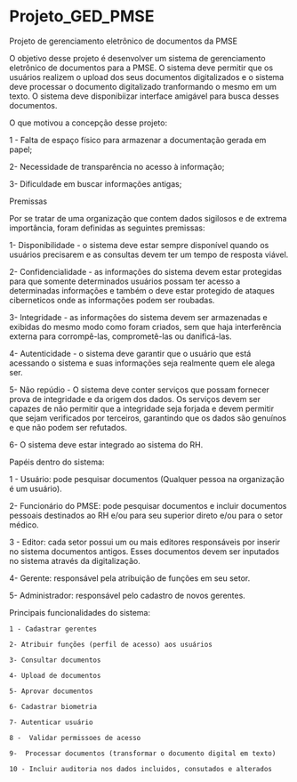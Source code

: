 # Projeto_GED_PMSE
Projeto de gerenciamento eletrônico de documentos da PMSE

O objetivo desse projeto é desenvolver um sistema de gerenciamento eletrônico de documentos para a PMSE. O sistema deve permitir que os usuários realizem o upload dos seus documentos digitalizados e o sistema deve processar o documento digitalizado tranformando o mesmo em um texto. O sistema deve disponibiizar interface amigável para busca desses documentos. 

O que motivou a concepção desse projeto:

  1 - Falta de espaço físico para armazenar a documentação gerada em papel;

  2- Necessidade de transparência no acesso à informação;

  3- Dificuldade em buscar informações antigas;

Premissas

Por se tratar de uma organização que contem dados sigilosos e de extrema importância, foram definidas as seguintes premissas:

  1- Disponibilidade - o sistema deve estar sempre disponível quando os usuários precisarem e as consultas devem ter um tempo de resposta viável.

  2- Confidencialidade - as informações do sistema devem estar protegidas para que somente determinados usuários possam ter acesso a determinadas informações e também    o  deve estar protegido de ataques ciberneticos onde as informações podem ser roubadas.

  3- Integridade - as informações do sistema devem ser armazenadas e exibidas do mesmo modo como foram criados, sem que haja interferência externa para corrompê-las,     comprometê-las ou danificá-las.

  4- Autenticidade - o sistema deve garantir que o usuário que está acessando o sistema e suas informações seja realmente quem ele alega ser.

  5- Não repúdio - O sistema deve conter serviços que possam fornecer prova de integridade e da origem dos dados. Os serviços devem ser capazes de não permitir que a     integridade seja forjada e devem permitir que sejam verificados por terceiros, garantindo que os dados são genuínos e que não podem ser refutados. 

  6- O sistema deve estar integrado ao sistema do RH.

Papéis dentro do sistema:

  1 - Usuário: pode pesquisar documentos (Qualquer pessoa na organização é um usuário).

  2- Funcionário do PMSE: pode pesquisar documentos e incluir documentos pessoais destinados ao RH e/ou para  seu superior direto e/ou para o setor médico.

  3 - Editor: cada setor possui um ou mais editores responsáveis por inserir no sistema documentos antigos. Esses documentos devem ser inputados no sistema através da    digitalização.

  4- Gerente: responsável pela atribuição de funções em seu setor.

  5- Administrador: responsável pelo cadastro de novos gerentes.
  
  Principais funcionalidades do sistema:
  
    1 - Cadastrar gerentes
    
    2- Atribuir funções (perfil de acesso) aos usuários
    
    3- Consultar documentos
    
    4- Upload de documentos
    
    5- Aprovar documentos
    
    6- Cadastrar biometria
    
    7- Autenticar usuário
    
    8 -  Validar permissoes de acesso
    
    9-  Processar documentos (transformar o documento digital em texto)
    
    10 - Incluir auditoria nos dados incluidos, consutados e alterados
     
     
